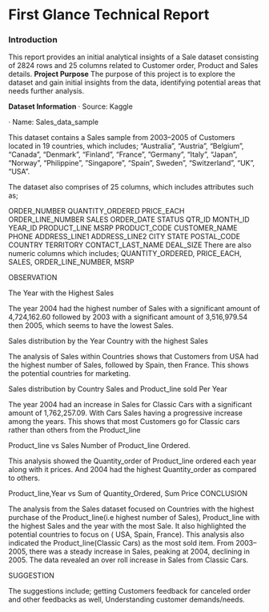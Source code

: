 # First Glance Technical Report

### Introduction

This report provides an initial analytical insights of a Sale dataset consisting of 2824 rows and 25 columns related to Customer order, Product and Sales details.
**Project Purpose**
The purpose of this project is to explore the dataset and gain initial insights from the data, identifying potential areas that needs further analysis.

**Dataset Information**
· Source: Kaggle

· Name: Sales_data_sample

This dataset contains a Sales sample from 2003–2005 of Customers located in 19 countries, which includes; “Australia”, “Austria”, “Belgium”, “Canada”, “Denmark”, “Finland”, “France”, ”Germany”, “Italy”, “Japan”, “Norway”, “Philippine”, ”Singapore”, “Spain”, Sweden”, “Switzerland”, “UK”, “USA”.

The dataset also comprises of 25 columns, which includes attributes such as;

ORDER_NUMBER
QUANTITY_ORDERED
PRICE_EACH
ORDER_LINE_NUMBER
SALES
ORDER_DATE
STATUS
QTR_ID
MONTH_ID
YEAR_ID
PRODUCT_LINE
MSRP
PRODUCT_CODE
CUSTOMER_NAME
PHONE
ADDRESS_LINE1
ADDRESS_LINE2
CITY
STATE
POSTAL_CODE
COUNTRY
TERRITORY
CONTACT_LAST_NAME
DEAL_SIZE
There are also numeric columns which includes; QUANTITY_ORDERED, PRICE_EACH, SALES, ORDER_LINE_NUMBER, MSRP

OBSERVATION

The Year with the Highest Sales

The year 2004 had the highest number of Sales with a significant amount of 4,724,162.60 followed by 2003 with a significant amount of 3,516,979.54 then 2005, which seems to have the lowest Sales.


Sales distribution by the Year
Country with the highest Sales

The analysis of Sales within Countries shows that Customers from USA had the highest number of Sales, followed by Spain, then France. This shows the potential countries for marketing.


Sales distribution by Country
Sales and Product_line sold Per Year

The year 2004 had an increase in Sales for Classic Cars with a significant amount of 1,762,257.09. With Cars Sales having a progressive increase among the years. This shows that most Customers go for Classic cars rather than others from the Product_line


Product_line vs Sales
Number of Product_line Ordered.

This analysis showed the Quantity_order of Product_line ordered each year along with it prices. And 2004 had the highest Quantity_order as compared to others.


Product_line,Year vs Sum of Quantity_Ordered, Sum Price
CONCLUSION

The analysis from the Sales dataset focused on Countries with the highest purchase of the Product_line(i.e highest number of Sales), Product_line with the highest Sales and the year with the most Sale. It also highlighted the potential countries to focus on ( USA, Spain, France). This analysis also indicated the Product_line(Classic Cars) as the most sold item. From 2003–2005, there was a steady increase in Sales, peaking at 2004, declining in 2005. The data revealed an over roll increase in Sales from Classic Cars.

SUGGESTION

The suggestions include; getting Customers feedback for canceled order and other feedbacks as well, Understanding customer demands/needs.

